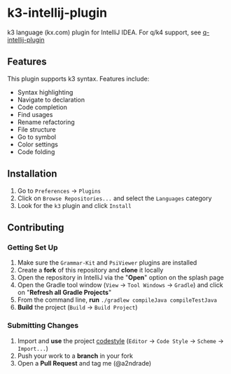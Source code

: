 # k3-intellij-plugin
k3 language (kx.com) plugin for IntelliJ IDEA. For q/k4 support, see [q-intellij-plugin](https://github.com/a2ndrade/q-intellij-plugin)

## Features

This plugin supports k3 syntax. Features include:

- Syntax highlighting
- Navigate to declaration
- Code completion
- Find usages
- Rename refactoring
- File structure
- Go to symbol
- Color settings
- Code folding

## Installation

1. Go to `Preferences` -> `Plugins`
1. Click on `Browse Repositories...` and select the `Languages` category
1. Look for the `k3` plugin and click `Install`

## Contributing
### Getting Set Up

1. Make sure the `Grammar-Kit` and `PsiViewer` plugins are installed
1. Create a **fork** of this repository and **clone** it locally
1. Open the repository in IntelliJ via the "**Open**" option on the splash page
1. Open the Gradle tool window (`View` -> `Tool Windows` -> `Gradle`) and click on "**Refresh all Gradle Projects**"
1. From the command line, **run** `./gradlew compileJava compileTestJava`
1. **Build** the project (`Build` -> `Build Project`)

### Submitting Changes

1. Import and **use** the project [codestyle](codestyle.xml) (`Editor` -> `Code Style` -> `Scheme` -> `Import...`)
1. Push your work to a **branch** in your fork
1. Open a **Pull Request** and tag me (@a2ndrade)
